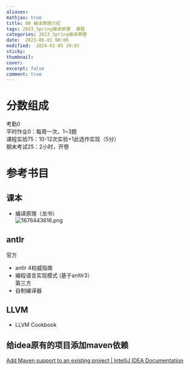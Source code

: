 ```yaml
---
aliases: 
mathjax: true
title: 00_编译原理介绍
tags: 2023_Spring编译原理  课程
categories: 2023_Spring编译原理 
date:  2023-06-01 00:06
modified:  2024-01-05 19:01
sticky:
thumbnail:
cover: 
excerpt: false
comment: true
---
```


# 分数组成

考勤0  
平时作业0：每周一次，1~3题  
课程实验75：10-12次实验+1此选作实现（5分）  
期末考试25：2小时，开卷

# 参考书目

## 课本

- 编译原理（龙书）  
![1676443616.png](https://chillcharlie-img.oss-cn-hangzhou.aliyuncs.com/imgae/2023/02/15/16882970382b293e649ad4ee13b140d3_1676443616.png)

## antlr

官方

- antlr 4权威指南
- 编程语言实现模式 (基于anltlr3）  
第三方
- 自制编译器

## LLVM

- LLVM Cookbook

## 给idea原有的项目添加maven依赖

[Add Maven support to an existing project | IntelliJ IDEA Documentation](https://www.jetbrains.com/help/idea/convert-a-regular-project-into-a-maven-project.html#add_maven_support)
